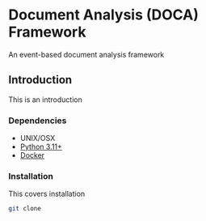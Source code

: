 # Document Analysis (DOCA) Framework

An event-based document analysis framework

## Introduction

This is an introduction

### Dependencies

* UNIX/OSX
* [Python 3.11+](https://www.python.org)
* [Docker](https://www.docker.com)


### Installation

This covers installation

```bash
git clone
```